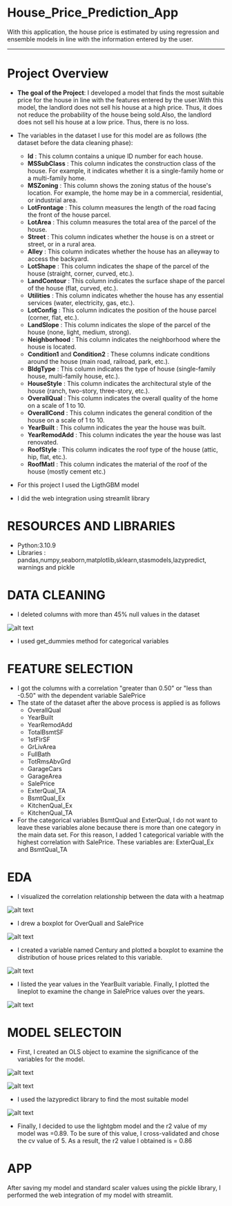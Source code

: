 # House_Price_Prediction_App
With this application, the house price is estimated by using regression and ensemble models in line with the information entered by the user.
********************************************
# Project Overview
* **The goal of the Project**: I developed a model that finds the most suitable price for the house in line with the features entered by the user.With this model, the landlord does not sell his house at a high price. Thus, it does not reduce the probability of the house being sold.Also, the landlord does not sell his house at a low price. Thus, there is no loss.

* The variables in the dataset I use for this model are as follows (the dataset before the data cleaning phase):
    * **Id** : This column contains a unique ID number for each house.
    * **MSSubClass** : This column indicates the construction class of the house. For example, it indicates whether it is a single-family home or a multi-family home.
    * **MSZoning** : This column shows the zoning status of the house's location. For example, the home may be in a commercial, residential, or industrial area.
    * **LotFrontage** : This column measures the length of the road facing the front of the house parcel.
    * **LotArea** : This column measures the total area of the parcel of the house.
    * **Street** : This column indicates whether the house is on a street or street, or in a rural area.
    * **Alley** : This column indicates whether the house has an alleyway to access the backyard.
    * **LotShape** : This column indicates the shape of the parcel of the house (straight, corner, curved, etc.).
    * **LandContour** : This column indicates the surface shape of the parcel of the house (flat, curved, etc.).
    * **Utilities** : This column indicates whether the house has any essential services (water, electricity, gas, etc.).
    * **LotConfig** : This column indicates the position of the house parcel (corner, flat, etc.).
    * **LandSlope** : This column indicates the slope of the parcel of the house (none, light, medium, strong).
    * **Neighborhood** : This column indicates the neighborhood where the house is located.
    * **Condition1** and **Condition2** : These columns indicate conditions around the house (main road, railroad, park, etc.).
    * **BldgType** : This column indicates the type of house (single-family house, multi-family house, etc.).
    * **HouseStyle** : This column indicates the architectural style of the house (ranch, two-story, three-story, etc.).
    * **OverallQual** : This column indicates the overall quality of the home on a scale of 1 to 10.
    * **OverallCond** : This column indicates the general condition of the house on a scale of 1 to 10.
    * **YearBuilt** : This column indicates the year the house was built.
    * **YearRemodAdd** : This column indicates the year the house was last renovated.
    * **RoofStyle** : This column indicates the roof type of the house (attic, hip, flat, etc.).
    * **RoofMatl** : This column indicates the material of the roof of the house (mostly cement etc.)
* For this project I used the LigthGBM model
*	I did the web integration using streamlit library


# RESOURCES AND LIBRARIES
* Python:3.10.9
* Libraries : pandas,numpy,seaborn,matplotlib,sklearn,stasmodels,lazypredict, warnings and pickle 

# DATA CLEANING
* I deleted columns with more than 45% null values in the dataset

![alt text](https://github.com/gamzeaslan/House_Price_Prediction_App/blob/main/null_percent.png "Null Percent")

 * I used get_dummies method for categorical variables
 # FEATURE SELECTION
 * I got the columns with a correlation "greater than 0.50" or "less than -0.50" with the dependent variable SalePrice
* The state of the dataset after the above process is applied is as follows
    * OverallQual
    * YearBuilt
    * YearRemodAdd
    * TotalBsmtSF
    * 1stFlrSF
    * GrLivArea
    * FullBath
    * TotRmsAbvGrd
    * GarageCars
    * GarageArea
    * SalePrice
    * ExterQual_TA
    * BsmtQual_Ex
    * KitchenQual_Ex
    * KitchenQual_TA
* For the categorical variables BsmtQual and ExterQual, I do not want to leave these variables alone because there is more than one category in the main data set. For this reason, I added 1 categorical variable with the highest correlation with SalePrice. These variables are: ExterQual_Ex and BsmtQual_TA

# EDA
* I visualized the correlation relationship between the data with a heatmap

![alt text](https://github.com/gamzeaslan/House_Price_Prediction_App/blob/main/heatmap.png "Heatmap")

* I drew a boxplot for OverQuall and SalePrice

![alt text](https://github.com/gamzeaslan/House_Price_Prediction_App/blob/main/overallqual_boxplot.png " OverQuall and SalePrice Boxplot")

* I created a variable named Century and plotted a boxplot to examine the distribution of house prices related to this variable.

![alt text](https://github.com/gamzeaslan/House_Price_Prediction_App/blob/main/century_boxplot.png "Century Boxplot")

* I listed the year values in the YearBuilt variable. Finally, I plotted the lineplot to examine the change in SalePrice values over the years.

![alt text]( https://github.com/gamzeaslan/House_Price_Prediction_App/blob/main/year_saleprice.png "YearBuilt and SalePrice Lineplot")

# MODEL SELECTOIN

* First, I created an OLS object to examine the significance of the variables for the model.

![alt text]( https://github.com/gamzeaslan/House_Price_Prediction_App/blob/main/OLS_r2.png "OLS_R2")

![alt text]( https://github.com/gamzeaslan/House_Price_Prediction_App/blob/main/OLS_p.png "OLS_Pvalue")

* I used the lazypredict library to find the most suitable model

![alt text](https://github.com/gamzeaslan/House_Price_Prediction_App/blob/main/lazypredict.png "LazyPredict")

* Finally, I decided to use the lightgbm model and the r2 value of my model was =0.89. To be sure of this value, I cross-validated and chose the cv value of 5. As a result, the r2 value I obtained is = 0.86

# APP

After saving my model and standard scaler values using the pickle library, I performed the web integration of my model with streamlit.





